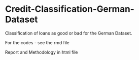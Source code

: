 # Credit-Classification-German-Dataset
Classification of loans as good or bad for the German Dataset.

For the codes - see the rmd file

Report and Methodology in html file
